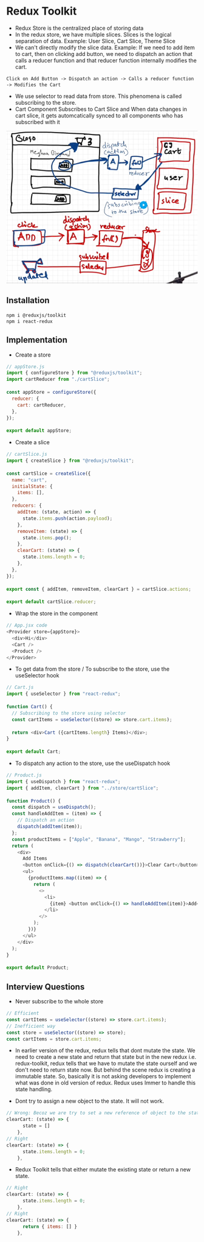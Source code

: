# Redux Toolkit

- Redux Store is the centralized place of storing data
- In the redux store, we have multiple slices. Slices is the logical separation of data. Example: User Slice, Cart Slice, Theme Slice
- We can't directly modify the slice data. Example: If we need to add item to cart, then on clicking add button, we need to dispatch an action that calls a reducer function and that reducer function internally modifies the cart.

```
Click on Add Button -> Dispatch an action -> Calls a reducer function -> Modifies the Cart
```

- We use selector to read data from store. This phenomena is called subscribing to the store.
- Cart Component Subscribes to Cart Slice and When data changes in cart slice, it gets automcatically synced to all components who has subscribed with it

![How Redux Works](./images/redux.png)

## Installation

```
npm i @reduxjs/toolkit
npm i react-redux
```

## Implementation

- Create a store

```js
// appStore.js
import { configureStore } from "@reduxjs/toolkit";
import cartReducer from "./cartSlice";

const appStore = configureStore({
  reducer: {
    cart: cartReducer,
  },
});

export default appStore;
```

- Create a slice

```js
// cartSlice.js
import { createSlice } from "@reduxjs/toolkit";

const cartSlice = createSlice({
  name: "cart",
  initialState: {
    items: [],
  },
  reducers: {
    addItem: (state, action) => {
      state.items.push(action.payload);
    },
    removeItem: (state) => {
      state.items.pop();
    },
    clearCart: (state) => {
      state.items.length = 0;
    },
  },
});

export const { addItem, removeItem, clearCart } = cartSlice.actions;

export default cartSlice.reducer;
```

- Wrap the store in the component

```js
// App.jsx code
<Provider store={appStore}>
  <div>Hi</div>
  <Cart />
  <Product />
</Provider>
```

- To get data from the store / To subscribe to the store, use the useSelector hook

```js
// Cart.js
import { useSelector } from "react-redux";

function Cart() {
  // Subscribing to the store using selector
  const cartItems = useSelector((store) => store.cart.items);

  return <div>Cart ({cartItems.length} Items)</div>;
}

export default Cart;
```

- To dispatch any action to the store, use the useDispatch hook

```js
// Product.js
import { useDispatch } from "react-redux";
import { addItem, clearCart } from "../store/cartSlice";

function Product() {
  const dispatch = useDispatch();
  const handleAddItem = (item) => {
    // Dispatch an action
    dispatch(addItem(item));
  };
  const productItems = ["Apple", "Banana", "Mango", "Strawberry"];
  return (
    <div>
      Add Items
      <button onClick={() => dispatch(clearCart())}>Clear Cart</button>
      <ul>
        {productItems.map((item) => {
          return (
            <>
              <li>
                {item} <button onClick={() => handleAddItem(item)}>Add</button>
              </li>
            </>
          );
        })}
      </ul>
    </div>
  );
}

export default Product;
```

## Interview Questions

- Never subscribe to the whole store

```js
// Efficient
const cartItems = useSelector((store) => store.cart.items);
// Inefficient way
const store = useSelector((store) => store);
const cartItems = store.cart.items;
```

- In earlier version of the redux, redux tells that dont mutate the state. We need to create a new state and return that state but in the new redux i.e. redux-toolkit, redux tells that we have to mutate the state ourself and we don't need to return state now. But behind the scene redux is creating a immutable state. So, basically it is not asking developers to implement what was done in old version of redux. Redux uses Immer to handle this state handling.

- Dont try to assign a new object to the state. It will not work.

```js
// Wrong: Becoz we are try to set a new reference of object to the state variable.
clearCart: (state) => {
      state = []
    },
// Right
clearCart: (state) => {
      state.items.length = 0;
    },
```

- Redux Toolkit tells that either mutate the existing state or return a new state.

```js
// Right
clearCart: (state) => {
      state.items.length = 0;
    },
// Right
clearCart: (state) => {
      return { items: [] }
    },
```
